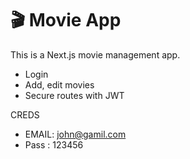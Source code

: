# 🎬 Movie App

This is a Next.js  movie management app.

- Login 
- Add, edit movies
- Secure routes with JWT

CREDS
- EMAIL: john@gamil.com
- Pass : 123456
